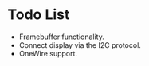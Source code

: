 # Todo List

- Framebuffer functionality.
- Connect display via the I2C protocol.
- OneWire support.
